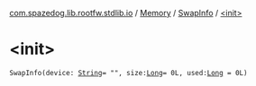 [com.spazedog.lib.rootfw.stdlib.io](../../index.md) / [Memory](../index.md) / [SwapInfo](index.md) / [&lt;init&gt;](.)

# &lt;init&gt;

`SwapInfo(device: `[`String`](https://kotlinlang.org/api/latest/jvm/stdlib/kotlin/-string/index.html)` = "", size: `[`Long`](https://kotlinlang.org/api/latest/jvm/stdlib/kotlin/-long/index.html)` = 0L, used: `[`Long`](https://kotlinlang.org/api/latest/jvm/stdlib/kotlin/-long/index.html)` = 0L)`